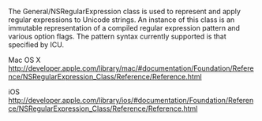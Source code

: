 The General/NSRegularExpression class is used to represent and apply regular expressions to Unicode strings. An instance of this class is an immutable representation of a compiled regular expression pattern and various option flags. The pattern syntax currently supported is that specified by ICU.

Mac OS X
http://developer.apple.com/library/mac/#documentation/Foundation/Reference/NSRegularExpression_Class/Reference/Reference.html

iOS
http://developer.apple.com/library/ios/#documentation/Foundation/Reference/NSRegularExpression_Class/Reference/Reference.html